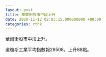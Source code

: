 ```yaml
---
layout: post
title: 華爾街股市中段上升
date: 2020-11-12 02:03:15.000000000 +08:00
categories: rthk
---
```


華爾街股市中段上升。

道瓊斯工業平均指數報29508，上升88點。
